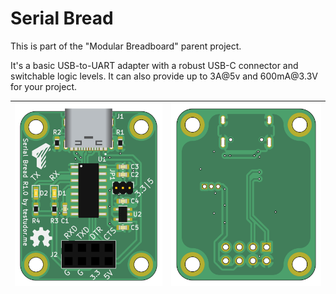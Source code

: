 # Serial Bread

This is part of the "Modular Breadboard" parent project. 

It's a basic USB-to-UART adapter with a robust USB-C connector and switchable logic levels. It can also provide up to 3A@5v and 600mA@3<area>.3V for your project.
<!-- <area> prevents auto link generation caused by .3V -->

| ![Alt text](./images/front.png) | ![Alt text](./images/back.png) |
|:---:|:---:|
